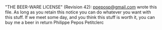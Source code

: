 "THE BEER-WARE LICENSE" (Revision 42):
<ppeposp@gmail.com> wrote this file. As long as you retain this notice you
can do whatever you want with this stuff. If we meet some day, and you think
this stuff is worth it, you can buy me a beer in return Philippe Pepos Petitclerc

